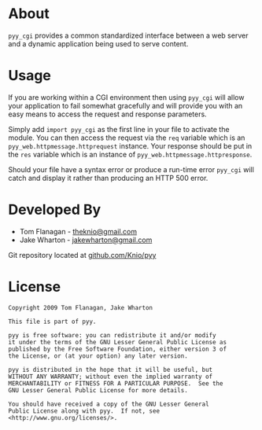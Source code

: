 About
=====
`pyy_cgi` provides a common standardized interface between a web server and a
dynamic application being used to serve content.


Usage
=====
If you are working within a CGI environment then using `pyy_cgi` will allow
your application to fail somewhat gracefully and will provide you with an easy
means to access the request and response parameters.

Simply add `import pyy_cgi` as the first line in your file to activate the
module. You can then access the request via the `req` variable which is an
`pyy_web.httpmessage.httprequest` instance. Your response should be put in the
`res` variable which is an instance of `pyy_web.httpmessage.httpresponse`.

Should your file have a syntax error or produce a run-time error `pyy_cgi` will
catch and display it rather than producing an HTTP 500 error.


Developed By
============
* Tom Flanagan - <theknio@gmail.com>
* Jake Wharton - <jakewharton@gmail.com>

Git repository located at
[github.com/Knio/pyy](http://github.com/Knio/pyy)


License
=======
    Copyright 2009 Tom Flanagan, Jake Wharton
    
    This file is part of pyy.
    
    pyy is free software: you can redistribute it and/or modify
    it under the terms of the GNU Lesser General Public License as
    published by the Free Software Foundation, either version 3 of
    the License, or (at your option) any later version.
    
    pyy is distributed in the hope that it will be useful, but
    WITHOUT ANY WARRANTY; without even the implied warranty of
    MERCHANTABILITY or FITNESS FOR A PARTICULAR PURPOSE.  See the
    GNU Lesser General Public License for more details.
    
    You should have received a copy of the GNU Lesser General
    Public License along with pyy.  If not, see
    <http://www.gnu.org/licenses/>.